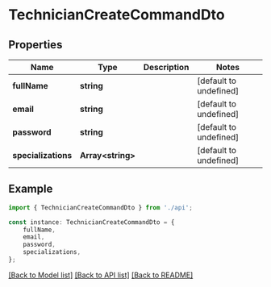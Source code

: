 # TechnicianCreateCommandDto


## Properties

Name | Type | Description | Notes
------------ | ------------- | ------------- | -------------
**fullName** | **string** |  | [default to undefined]
**email** | **string** |  | [default to undefined]
**password** | **string** |  | [default to undefined]
**specializations** | **Array&lt;string&gt;** |  | [default to undefined]

## Example

```typescript
import { TechnicianCreateCommandDto } from './api';

const instance: TechnicianCreateCommandDto = {
    fullName,
    email,
    password,
    specializations,
};
```

[[Back to Model list]](../README.md#documentation-for-models) [[Back to API list]](../README.md#documentation-for-api-endpoints) [[Back to README]](../README.md)
